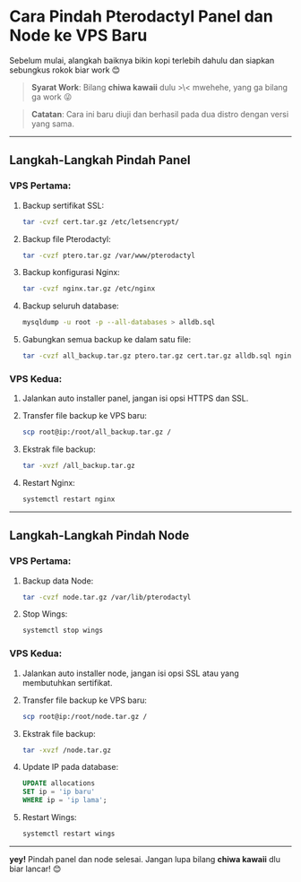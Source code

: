 # Cara Pindah Pterodactyl Panel dan Node ke VPS Baru

Sebelum mulai, alangkah baiknya bikin kopi terlebih dahulu dan siapkan sebungkus rokok biar work 😊

> **Syarat Work**: Bilang **chiwa kawaii** dulu >\\< mwehehe, yang ga bilang ga work 😜

> **Catatan**: Cara ini baru diuji dan berhasil pada dua distro dengan versi yang sama.

---

## **Langkah-Langkah Pindah Panel**

### **VPS Pertama:**

1. Backup sertifikat SSL:
    ```bash
    tar -cvzf cert.tar.gz /etc/letsencrypt/
    ```

2. Backup file Pterodactyl:
    ```bash
    tar -cvzf ptero.tar.gz /var/www/pterodactyl
    ```

3. Backup konfigurasi Nginx:
    ```bash
    tar -cvzf nginx.tar.gz /etc/nginx
    ```

4. Backup seluruh database:
    ```bash
    mysqldump -u root -p --all-databases > alldb.sql
    ```

5. Gabungkan semua backup ke dalam satu file:
    ```bash
    tar -cvzf all_backup.tar.gz ptero.tar.gz cert.tar.gz alldb.sql nginx.tar.gz
    ```

### **VPS Kedua:**

1. Jalankan auto installer panel, jangan isi opsi HTTPS dan SSL.

2. Transfer file backup ke VPS baru:
    ```bash
    scp root@ip:/root/all_backup.tar.gz /
    ```

3. Ekstrak file backup:
    ```bash
    tar -xvzf /all_backup.tar.gz
    ```

4. Restart Nginx:
    ```bash
    systemctl restart nginx
    ```

---

## **Langkah-Langkah Pindah Node**

### **VPS Pertama:**

1. Backup data Node:
    ```bash
    tar -cvzf node.tar.gz /var/lib/pterodactyl
    ```

2. Stop Wings:
    ```bash
    systemctl stop wings
    ```

### **VPS Kedua:**

1. Jalankan auto installer node, jangan isi opsi SSL atau yang membutuhkan sertifikat.

2. Transfer file backup ke VPS baru:
    ```bash
    scp root@ip:/root/node.tar.gz /
    ```

3. Ekstrak file backup:
    ```bash
    tar -xvzf /node.tar.gz
    ```

4. Update IP pada database:
    ```sql
    UPDATE allocations
    SET ip = 'ip baru'
    WHERE ip = 'ip lama';
    ```

5. Restart Wings:
    ```bash
    systemctl restart wings
    ```

---

**yey!** Pindah panel dan node selesai. Jangan lupa bilang **chiwa kawaii** dlu biar lancar! 😊
